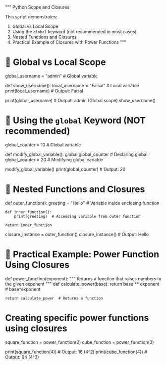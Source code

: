 """
Python Scope and Closures

This script demonstrates:
1. Global vs Local Scope
2. Using the `global` keyword (not recommended in most cases)
3. Nested Functions and Closures
4. Practical Example of Closures with Power Functions
"""

# 🔹 Global vs Local Scope
global_username = "admin"  # Global variable

def show_username():
    local_username = "Faisal"  # Local variable
    print(local_username)  # Output: Faisal

print(global_username)  # Output: admin (Global scope)
show_username()


# 🔹 Using the `global` Keyword (NOT recommended)
global_counter = 10  # Global variable

def modify_global_variable():
    global global_counter  # Declaring global
    global_counter = 20  # Modifying global variable

modify_global_variable()
print(global_counter)  # Output: 20


# 🔹 Nested Functions and Closures
def outer_function():
    greeting = "Hello"  # Variable inside enclosing function

    def inner_function():
        print(greeting)  # Accessing variable from outer function

    return inner_function

closure_instance = outer_function()
closure_instance()  # Output: Hello


# 🔹 Practical Example: Power Function Using Closures
def power_function(exponent):
    """ Returns a function that raises numbers to the given exponent """
    def calculate_power(base):
        return base ** exponent  # base^exponent

    return calculate_power  # Returns a function

# Creating specific power functions using closures
square_function = power_function(2)
cube_function = power_function(3)

print(square_function(4))  # Output: 16 (4^2)
print(cube_function(4))    # Output: 64 (4^3)
